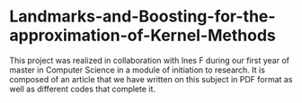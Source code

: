 # Landmarks-and-Boosting-for-the-approximation-of-Kernel-Methods

This project was realized in collaboration with Ines F during our first year of master in Computer Science in a module of initiation to research.
It is composed of an article that we have written on this subject in PDF format as well as different codes that complete it.
